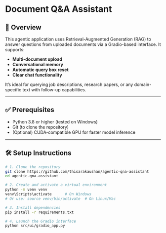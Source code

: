 # Document Q&A Assistant

## 📄 Overview
This agentic application uses Retrieval-Augmented Generation (RAG) to answer questions from uploaded documents via a Gradio-based interface. It supports:
- **Multi-document upload**
- **Conversational memory**
- **Automatic query box reset**
- **Clear chat functionality**

It’s ideal for querying job descriptions, research papers, or any domain-specific text with follow-up capabilities.

---

## ✅ Prerequisites

- Python 3.8 or higher (tested on Windows)
- Git (to clone the repository)
- (Optional) CUDA-compatible GPU for faster model inference

---

## 🛠 Setup Instructions

```bash
# 1. Clone the repository
git clone https://github.com/thisarakaushan/agentic-qna-assistant
cd agentic-qna-assistant

# 2. Create and activate a virtual environment
python -m venv venv
venv\Scripts\activate      # On Windows
# Or use: source venv/bin/activate  # On Linux/Mac

# 3. Install dependencies
pip install -r requirements.txt

# 4. Launch the Gradio interface
python src/ui/gradio_app.py
